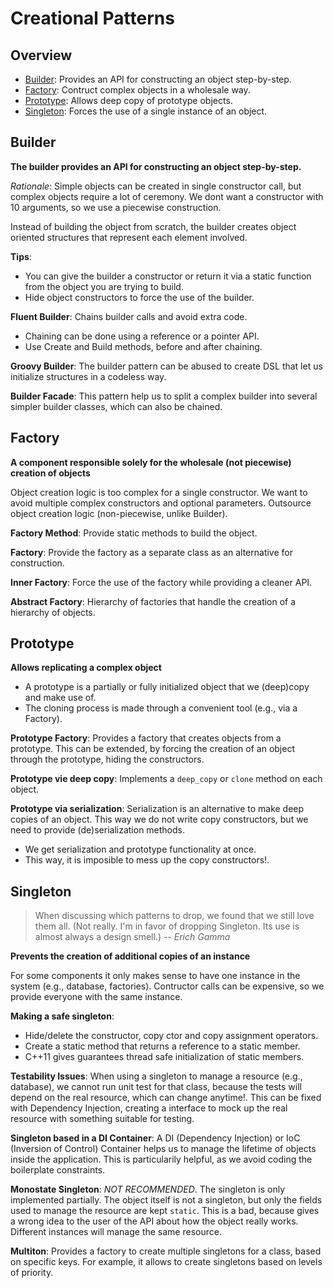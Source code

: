 # Creational Patterns

## Overview

- [Builder](#Builder): Provides an API for constructing an object step-by-step.
- [Factory](#Factory): Contruct complex objects in a wholesale way.
- [Prototype](#Prototype): Allows deep copy of prototype objects.
- [Singleton](#Singleton): Forces the use of a single instance of an object.


## Builder

**The builder provides an API for constructing an object step-by-step.**

*Rationale*: Simple objects can be created in single constructor call, but complex objects require a lot of ceremony. We dont want a constructor with 10 arguments, so we use a piecewise construction.

Instead of building the object from scratch, the builder creates object oriented structures that represent each element involved.

**Tips**:
- You can give the builder a constructor or return it via a static function from the object you are trying to build.
- Hide object constructors to force the use of the builder.

**Fluent Builder**: Chains builder calls and avoid extra code.
- Chaining can be done using a reference or a pointer API.
- Use Create and Build methods, before and after chaining.

**Groovy Builder**: The builder pattern can be abused to create DSL that let us initialize structures in a codeless way.

**Builder Facade**: This pattern help us to split a complex builder into several simpler builder classes, which can also be chained.


## Factory

**A component responsible solely for the wholesale (not piecewise) creation of objects**

Object creation logic is too complex for a single constructor. We want to avoid multiple complex constructors and optional parameters. Outsource object creation logic (non-piecewise, unlike Builder).

**Factory Method**: Provide static methods to build the object.

**Factory**: Provide the factory as a separate class as an alternative for construction.

**Inner Factory**: Force the use of the factory while providing a cleaner API.

**Abstract Factory**: Hierarchy of factories that handle the creation of a hierarchy of objects.

## Prototype

**Allows replicating a complex object**

- A prototype is a partially or fully initialized object that we (deep)copy and make use of. 
- The cloning process is made through a convenient tool (e.g., via a Factory).

**Prototype Factory**: Provides a factory that creates objects from a prototype. This can be extended, by forcing the creation of an object through the prototype, hiding the constructors.

**Prototype vie deep copy**: Implements a `deep_copy` or `clone` method on each object.

**Prototype via serialization**: Serialization is an alternative to make deep copies of an object. This way we do not write copy constructors, but we need to provide (de)serialization methods. 
- We get serialization and prototype functionality at once.
- This way, it is imposible to mess up the copy constructors!.

## Singleton

> When discussing which patterns to drop, we found that we
> still love them all. (Not really. I'm in favor of dropping
> Singleton. Its use is almost always a design smell.) 
> -- <cite>Erich Gamma</cite>

**Prevents the creation of additional copies of an instance**

For some components it only makes sense to have one instance in the system (e.g., database, factories). Contructor calls can be expensive, so we provide everyone with the same instance.

**Making a safe singleton**:
- Hide/delete the constructor, copy ctor and copy assignment operators.
- Create a static method that returns a reference to a static member.
- C++11 gives guarantees thread safe initialization of static members.

**Testability Issues**: When using a singleton to manage a resource (e.g., database), we cannot run unit test for that class, because the tests will depend on the real resource, which can change anytime!. This can be fixed with Dependency Injection, creating a interface to mock up the real resource with something suitable for testing.

**Singleton based in a DI Container**: A DI (Dependency Injection) or IoC (Inversion of Control) Container helps us to manage the lifetime of objects inside the application. This is particularily helpful, as we avoid coding the boilerplate constraints.

**Monostate Singleton**: *NOT RECOMMENDED*. The singleton is only implemented partially. The object itself is not a singleton, but only the fields used to manage the resource are kept `static`. This is a bad, because gives a wrong idea to the user of the API about how the object really works. Different instances will manage the same resource.

**Multiton**: Provides a factory to create multiple singletons for a class, based on specific keys. For example, it allows to create singletons based on levels of priority.






